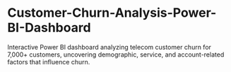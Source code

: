# Customer-Churn-Analysis-Power-BI-Dashboard
Interactive Power BI dashboard analyzing telecom customer churn for 7,000+ customers, uncovering demographic, service, and account-related factors that influence churn.
